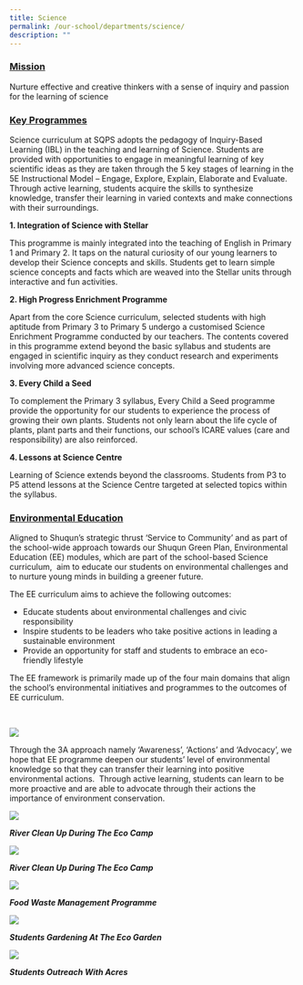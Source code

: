 ```yaml
---
title: Science
permalink: /our-school/departments/science/
description: ""
---
```


<h3><span style="text-decoration: underline;"><strong>Mission</strong></span></h3>
<p>Nurture effective and creative thinkers with a sense of inquiry and passion for the learning of science</p>
<h3><span style="text-decoration: underline;"><strong>Key&nbsp;Programmes</strong></span></h3>
<p>Science curriculum at SQPS adopts the pedagogy of Inquiry-Based Learning (IBL) in the teaching and learning of Science. Students are provided with opportunities to engage in meaningful learning of key scientific ideas as they are taken through the 5 key stages of learning in the 5E Instructional Model &ndash; Engage, Explore, Explain, Elaborate and Evaluate. Through active learning, students acquire the skills to synthesize knowledge, transfer their learning in varied contexts and make connections with their surroundings.</p>
<p><strong>1. Integration of Science with Stellar</strong></p>
<p>This programme is mainly integrated into the teaching of English in Primary 1 and Primary 2. It taps on the natural curiosity of our young learners to develop their Science concepts and skills. Students get to learn simple science concepts and facts which are weaved into the Stellar units through interactive and fun activities.</p>
<p><strong>2. High Progress Enrichment Programme</strong></p>
<p>Apart from the core Science curriculum, selected students with high aptitude from Primary 3 to Primary 5 undergo a customised Science Enrichment Programme conducted by our teachers. The contents covered in this programme extend beyond the basic syllabus and students are engaged in scientific inquiry as they conduct research and experiments involving more advanced science concepts.</p>
<p><strong>3. Every Child a Seed</strong></p>
<p>To complement the Primary 3 syllabus, Every Child a Seed programme provide the opportunity for our students to experience the process of growing their own plants. Students not only learn about the life cycle of plants, plant parts and their functions, our school&rsquo;s ICARE values (care and responsibility) are also reinforced.</p>
<p><strong>4. Lessons at Science Centre</strong></p>
<p>Learning of Science extends beyond the classrooms. Students from P3 to P5 attend lessons at the Science Centre targeted at selected topics within the syllabus.</p>
<h3><span style="text-decoration: underline;"><strong>Environmental Education</strong></span></h3>
<p>Aligned to Shuqun&rsquo;s strategic thrust &lsquo;Service to Community&rsquo; and as part of the school-wide approach towards our Shuqun Green Plan, Environmental Education (EE) modules, which are part of the school-based Science curriculum, &nbsp;aim to educate our students on environmental challenges and to nurture young minds in building a greener future.</p>
<p>The EE curriculum aims to achieve the following outcomes:</p>
<ul>
<li>Educate students about environmental challenges and civic responsibility</li>
<li>Inspire students to be leaders who take positive actions in leading a sustainable environment</li>
<li>Provide an opportunity for staff and students to embrace an eco-friendly lifestyle</li>
</ul>
<p>The EE framework is primarily made up of the four main domains that align the school&rsquo;s environmental initiatives and programmes to the outcomes of EE curriculum.</p>
<p>&nbsp;</p>
<img src="/images/ee-framework.jpg">
<p>Through the 3A approach namely &lsquo;Awareness&rsquo;, &lsquo;Actions&rsquo; and &lsquo;Advocacy&rsquo;, we hope that EE programme deepen our students&rsquo; level of environmental knowledge so that they can transfer their learning into positive environmental actions.&nbsp; Through active learning, students can learn to be more proactive and are able to advocate through their actions the importance of environment conservation.</p>
<img src="/images/River-clean-up-during-the-eco-camp.jpg">
<p><em><strong>River Clean Up During The Eco Camp</strong></em></p>
<img src="/images/River-clean-up-during-the-eco-camp1.jpg">
<p><em><strong>River Clean Up During The Eco Ca</strong></em><em><strong>mp</strong></em></p>
<img src="/images/Food-waste-management-programme-.jpg">
<p><em><strong>Food Waste Management Programme</strong></em></p>
<img src="/images/Students-gardening-at-the-eco-garden.jpg">
<p><em><strong>Students Gardening At The Eco Garden</strong></em></p>
<img src="/images/Students-outreach-with-ACRES.jpg">
<p><strong><em>Students Outreach With Acres</em></strong></p>